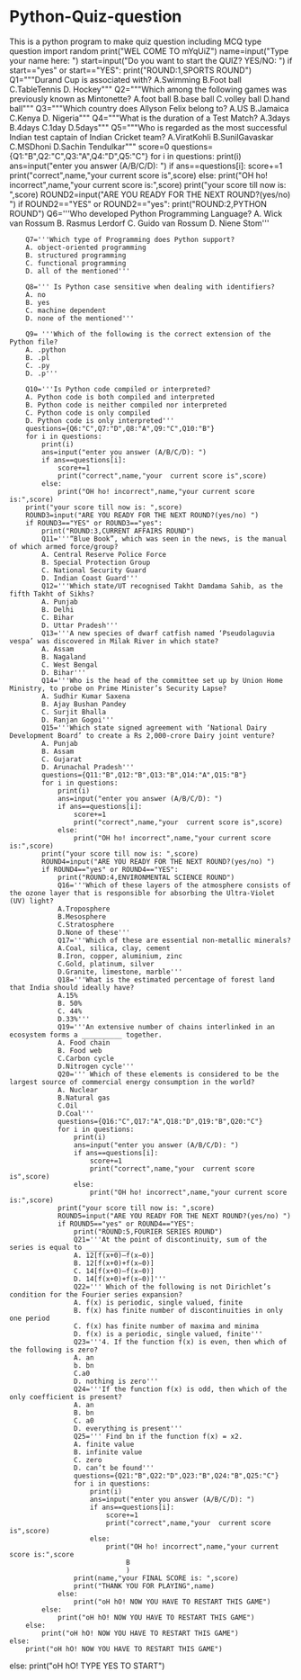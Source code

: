 # Python-Quiz-question
This is a python program to make quiz question including MCQ  type question
import random
print("WEL  COME TO mYqUiZ")
name=input("Type your name here: ")
start=input("Do you want to start the QUIZ? YES/NO: ")
if start=="yes" or start=="YES":
    print("ROUND:1,SPORTS ROUND")
    Q1="""Durand Cup is associated with?
    A.Swimming
    B.Foot ball
    C.TableTennis
    D. Hockey"""
    Q2="""Which among the following games was previously known as Mintonette?
    A.foot ball
    B.base ball
    C.volley ball
    D.hand  ball"""
    Q3="""Which country does Allyson Felix belong to?
    A.US
    B.Jamaica
    C.Kenya
    D. Nigeria"""
    Q4="""What is the duration of a Test Match?
    A.3days
    B.4days
    C.1day
    D.5days"""
    Q5="""Who is regarded as the most successful Indian test captain of Indian Cricket team?
    A.ViratKohli
    B.SunilGavaskar
    C.MSDhoni
    D.Sachin Tendulkar"""
    score=0
    questions={Q1:"B",Q2:"C",Q3:"A",Q4:"D",Q5:"C"}
    for i in questions:
        print(i)
        ans=input("enter you answer (A/B/C/D): ")
        if ans==questions[i]:
            score+=1
            print("correct",name,"your  current score is",score)
        else:
            print("OH ho! incorrect",name,"your current score is:",score)
    print("your score till now is: ",score)
    ROUND2=input("ARE YOU READY FOR THE NEXT ROUND?(yes/no) ")
    if ROUND2=="YES" or ROUND2=="yes":
        print("ROUND:2,PYTHON ROUND")
        Q6='''Who developed Python Programming Language?
        A. Wick van Rossum
        B. Rasmus Lerdorf
        C. Guido van Rossum
        D. Niene Stom'''

        Q7='''Which type of Programming does Python support?
        A. object-oriented programming
        B. structured programming
        C. functional programming
        D. all of the mentioned'''

        Q8=''' Is Python case sensitive when dealing with identifiers?
        A. no
        B. yes
        C. machine dependent
        D. none of the mentioned'''

        Q9= '''Which of the following is the correct extension of the Python file?
        A. .python
        B. .pl
        C. .py
        D. .p'''

        Q10='''Is Python code compiled or interpreted?
        A. Python code is both compiled and interpreted
        B. Python code is neither compiled nor interpreted
        C. Python code is only compiled
        D. Python code is only interpreted'''
        questions={Q6:"C",Q7:"D",Q8:"A",Q9:"C",Q10:"B"}
        for i in questions:
            print(i)
            ans=input("enter you answer (A/B/C/D): ")
            if ans==questions[i]:
                score+=1
                print("correct",name,"your  current score is",score)
            else:
                print("OH ho! incorrect",name,"your current score is:",score)
        print("your score till now is: ",score)
        ROUND3=input("ARE YOU READY FOR THE NEXT ROUND?(yes/no) ")
        if ROUND3=="YES" or ROUND3=="yes":
            print("ROUND:3,CURRENT AFFAIRS ROUND")
            Q11='''“Blue Book”, which was seen in the news, is the manual of which armed force/group?
            A. Central Reserve Police Force    
            B. Special Protection Group
            C. National Security Guard
            D. Indian Coast Guard'''
            Q12='''Which state/UT recognised Takht Damdama Sahib, as the fifth Takht of Sikhs?
            A. Punjab
            B. Delhi
            C. Bihar
            D. Uttar Pradesh'''
            Q13='''A new species of dwarf catfish named ‘Pseudolaguvia vespa’ was discovered in Milak River in which state?
            A. Assam
            B. Nagaland
            C. West Bengal
            D. Bihar'''
            Q14='''Who is the head of the committee set up by Union Home Ministry, to probe on Prime Minister’s Security Lapse?
            A. Sudhir Kumar Saxena
            B. Ajay Bushan Pandey
            C. Surjit Bhalla
            D. Ranjan Gogoi'''
            Q15='''Which state signed agreement with ‘National Dairy Development Board’ to create a Rs 2,000-crore Dairy joint venture?
            A. Punjab
            B. Assam
            C. Gujarat
            D. Arunachal Pradesh'''
            questions={Q11:"B",Q12:"B",Q13:"B",Q14:"A",Q15:"B"}
            for i in questions:
                print(i)
                ans=input("enter you answer (A/B/C/D): ")
                if ans==questions[i]:
                    score+=1
                    print("correct",name,"your  current score is",score)
                else:
                    print("OH ho! incorrect",name,"your current score is:",score)
            print("your score till now is: ",score)
            ROUND4=input("ARE YOU READY FOR THE NEXT ROUND?(yes/no) ")
            if ROUND4=="yes" or ROUND4=="YES":
                print("ROUND:4,ENVIRONMENTAL SCIENCE ROUND")
                Q16='''Which of these layers of the atmosphere consists of the ozone layer that is responsible for absorbing the Ultra-Violet (UV) light?
                A.Troposphere
                B.Mesosphere
                C.Stratosphere
                D.None of these'''
                Q17='''Which of these are essential non-metallic minerals?
                A.Coal, silica, clay, cement
                B.Iron, copper, aluminium, zinc
                C.Gold, platinum, silver
                D.Granite, limestone, marble'''
                Q18='''What is the estimated percentage of forest land that India should ideally have?
                A.15%
                B. 50%
                C. 44%
                D.33%'''
                Q19='''An extensive number of chains interlinked in an ecosystem forms a __________ together.
                A. Food chain
                B. Food web
                C.Carbon cycle
                D.Nitrogen cycle'''
                Q20=''' Which of these elements is considered to be the largest source of commercial energy consumption in the world?
                A. Nuclear
                B.Natural gas
                C.Oil
                D.Coal'''
                questions={Q16:"C",Q17:"A",Q18:"D",Q19:"B",Q20:"C"}
                for i in questions:
                    print(i)
                    ans=input("enter you answer (A/B/C/D): ")
                    if ans==questions[i]:
                        score+=1
                        print("correct",name,"your  current score is",score)
                    else:
                        print("OH ho! incorrect",name,"your current score is:",score)
                print("your score till now is: ",score)
                ROUND5=input("ARE YOU READY FOR THE NEXT ROUND?(yes/no) ")
                if ROUND5=="yes" or ROUND4=="YES":
                    print("ROUND:5,FOURIER SERIES ROUND")
                    Q21='''At the point of discontinuity, sum of the series is equal to ___________
                    A. 12[f(x+0)–f(x−0)]
                    B. 12[f(x+0)+f(x−0)]
                    C. 14[f(x+0)–f(x−0)]
                    D. 14[f(x+0)+f(x−0)]'''
                    Q22=''' Which of the following is not Dirichlet’s condition for the Fourier series expansion?
                    A. f(x) is periodic, single valued, finite
                    B. f(x) has finite number of discontinuities in only one period
                    C. f(x) has finite number of maxima and minima
                    D. f(x) is a periodic, single valued, finite'''
                    Q23='''4. If the function f(x) is even, then which of the following is zero?
                    A. an
                    b. bn
                    C.a0
                    D. nothing is zero'''
                    Q24='''If the function f(x) is odd, then which of the only coefficient is present?
                    A. an
                    B. bn
                    C. a0
                    D. everything is present'''
                    Q25=''' Find bn if the function f(x) = x2.
                    A. finite value
                    B. infinite value
                    C. zero
                    D. can’t be found'''
                    questions={Q21:"B",Q22:"D",Q23:"B",Q24:"B",Q25:"C"}
                    for i in questions:
                        print(i)
                        ans=input("enter you answer (A/B/C/D): ")
                        if ans==questions[i]:
                            score+=1
                            print("correct",name,"your  current score is",score)
                        else:
                            print("OH ho! incorrect",name,"your current score is:",score
                                 B
                                 )
                    print(name,"your FINAL SCORE is: ",score)
                    print("THANK YOU FOR PLAYING",name)
                else:
                    print("oH hO! NOW YOU HAVE TO RESTART THIS GAME")
            else:
                print("oH hO! NOW YOU HAVE TO RESTART THIS GAME")
        else:
            print("oH hO! NOW YOU HAVE TO RESTART THIS GAME")
    else:
        print("oH hO! NOW YOU HAVE TO RESTART THIS GAME")
else:
    print("oH hO! TYPE YES TO START")




